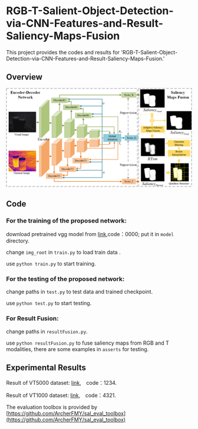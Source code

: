 # RGB-T-Salient-Object-Detection-via-CNN-Features-and-Result-Saliency-Maps-Fusion
This project provides the codes and results for 'RGB-T-Salient-Object-Detection-via-CNN-Features-and-Result-Saliency-Maps-Fusion.'

## Overview
![image](https://github.com/xanxuso/RGB-T-Salient-Object-Detection-via-CNN-Features-and-Result-Saliency-Maps-Fusion/blob/main/network.png)

## Code
### For the training of the proposed network:
download pretrained vgg model from [link](https://pan.baidu.com/s/1DDHhmjau01Oo775mi1wdgw),code：0000; put it in `model` directory.

change `img_root` in `train.py` to load train data .

use `python train.py` to start training.
### For the testing of the proposed network:
change paths in `test.py` to test data and trained checkpoint.

use `python test.py` to start testing.
### For Result Fusion:
change paths in `resultFusion.py`.

use `python resultFusion.py` to fuse saliency maps from RGB and T modalities, there are some examples in `asserts` for testing.

## Experimental Results
Result of VT5000 dataset: [link](https://pan.baidu.com/s/1jn6Y9vi7qhnTIpHiW8anWA),&emsp;code：1234.

Result of VT1000 dataset: [link](https://pan.baidu.com/s/1jex2q55VZeSalOYWCtC4BQ),&emsp;code：4321.

The evaluation toolbox is provided by [https://github.com/ArcherFMY/sal_eval_toolbox](https://github.com/ArcherFMY/sal_eval_toolbox)
